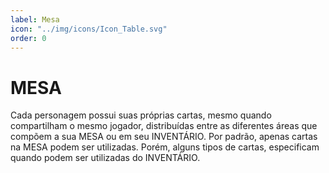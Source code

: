 ```yaml
---
label: Mesa
icon: "../img/icons/Icon_Table.svg"
order: 0
---
```


# MESA

Cada personagem possui suas próprias cartas, mesmo quando compartilham o mesmo jogador, distribuídas entre as diferentes áreas que compõem a sua MESA ou em seu INVENTÁRIO. Por padrão, apenas cartas na MESA podem ser utilizadas. Porém, alguns tipos de cartas, especificam quando podem ser utilizadas do INVENTÁRIO.
